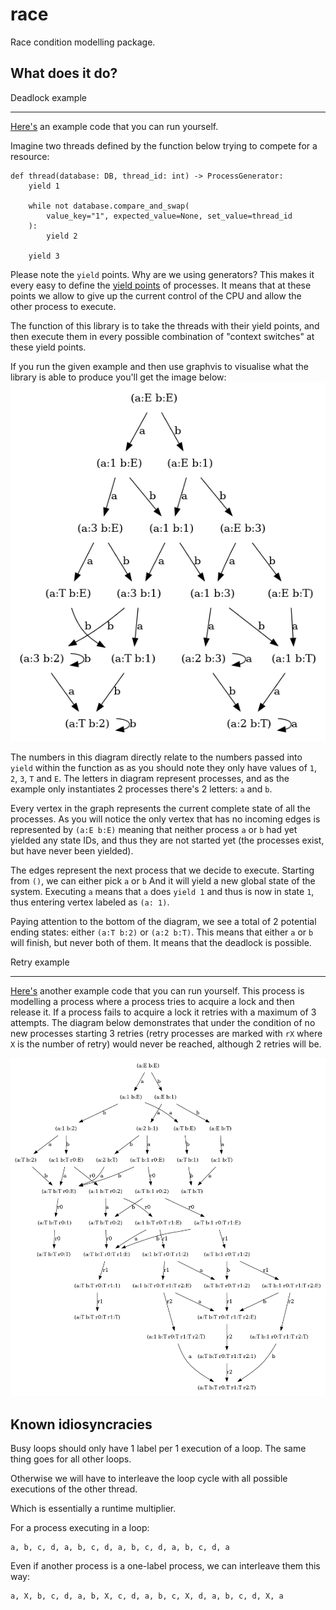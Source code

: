 race
====

Race condition modelling package.

What does it do?
----------------

Deadlock example
________________

[Here's](./race2_examples/deadlock.py) an example code that you can run yourself.

Imagine two threads defined by the function below trying to compete for a resource:
```python3
def thread(database: DB, thread_id: int) -> ProcessGenerator:
    yield 1

    while not database.compare_and_swap(
        value_key="1", expected_value=None, set_value=thread_id
    ):
        yield 2

    yield 3
```

Please note the `yield` points. Why are we using generators? This makes it every easy to define
the [yield points](https://en.wikipedia.org/wiki/Yield_(multithreading)) of processes. It means that
at these points we allow to give up the current control of the CPU and allow the other
process to execute.

The function of this library is to take the threads with their yield points, and then execute
them in every possible combination of "context switches" at these yield points.

If you run the given example and then use graphvis to visualise what the library is able to produce you'll
get the image below:
<img src="race2_examples/deadlock.png">

The numbers in this diagram directly relate to the numbers passed into `yield` within the function
as as you should note they only have values of `1`, `2`, `3`, `T` and `E`. The letters in diagram represent 
processes, and as the example only instantiates 2 processes there's 2 letters: `a` and `b`.

Every vertex in the graph represents the current complete state of all the processes. As you will notice 
the only vertex that has no incoming edges is represented by `(a:E b:E)` meaning that neither process `a` or `b` had yet
yielded any state IDs, and thus they are not started yet (the processes exist, but have never been yielded).

The edges represent the next process that we decide to execute. Starting from `()`, we can either pick `a` or `b`
And it will yield a new global state of the system. Executing `a` means that `a` does `yield 1` and thus
is now in state `1`, thus entering vertex labeled as `(a: 1)`.

Paying attention to the bottom of the diagram, we see a total of 2 potential ending states: either `(a:T b:2)`
or `(a:2 b:T)`. This means that either `a` or `b` will finish, but never both of them. It means that the deadlock is
possible.

Retry example
_____________

[Here's](./race2_examples/retry.py) another example code that you can run yourself. This process is modelling a process
where a process tries to acquire a lock and then release it. If a process fails to acquire a lock it retries with
a maximum of 3 attempts. The diagram below demonstrates that under the condition of no new processes starting
3 retries (retry processes are marked with `rX` where `X` is the number of retry) would never be reached, although 2 retries will be.

<img src="race2_examples/retry.png">

Known idiosyncracies
--------------------

Busy loops should only have 1 label per 1 execution of a loop.
The same thing goes for all other loops.

Otherwise we will have to interleave the loop cycle with all possible executions of the other thread.

Which is essentially a runtime multiplier.

For a process executing in a loop:

```
a, b, c, d, a, b, c, d, a, b, c, d, a, b, c, d, a
```

Even if another process is a one-label process, we
can interleave them this way:
```
a, X, b, c, d, a, b, X, c, d, a, b, c, X, d, a, b, c, d, X, a
```

